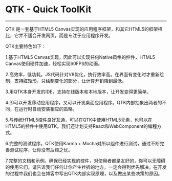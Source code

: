 # QTK - Quick ToolKit
------------------------------------------------

QTK 是一套基于HTML5 Canvas实现的应用程序框架，和其它HTML5的框架相比，它并不适合开发网页，而是专注于应用程序开发。

QTK主要特色如下：

1.基于HTML5 Canvas实现，因此可以实现任何Native风格的控件，HTML5 Canvas使用硬件加速，轻松实现60FPS的动画。

2.高效率，低功耗。JS代码针对V8优化，执行效率高。在界面有变化时才重新绘制，支持脏矩形，只绘制变化的部分，让计算开销降到最低。

3.用QTK本身开发的IDE，支持在线版本和本地版本，让开发变得更简单。

4.即可以开发移动应用程序，又可以开发桌面应用程序。QTK内部抽象出两者的不同，在运行时自动安装相应的策略。

5.与传统HTML5控件良好互通，可以在QTK中使用HTML5元素，也可以在HTML5的控件中使用QTK。我们还计划支持React和WebComponent的编程方式。

6.完整的测试程序。QTK使用Karma + Mocha对所以组件进行测试，通过不断完善测试程序，让你没有后顾之忧。

7.完整的文档和示例。确保已经实现的控件，对使用者都是友好的，你可以无障碍的使用它们，请告诉我们任何让你产生挫折的地方，一定会得到优先解决。在开发的过程中我们也会在博客中写出QTK内部实现原理，以及做出某些决策的原因。








